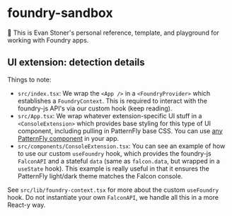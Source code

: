 # foundry-sandbox

👋 This is Evan Stoner's personal reference, template, and playground for working with Foundry apps.

## UI extension: detection details

Things to note:

- `src/index.tsx`: We wrap the `<App />` in a `<FoundryProvider>` which establishes a `FoundryContext`. This is required to interact with the foundry-js API's via our custom hook (keep reading).
- `src/App.tsx`: We wrap whatever extension-specific UI stuff in a `<ConsoleExtension>` which provides base styling for this type of UI component, including pulling in PatternFly base CSS. You can use [any PatternFly component](https://www.patternfly.org/components/all-components) in your app.
- `src/components/ConsoleExtension.tsx`: You can see an example of how to use our custom `useFoundry` hook, which provides the foundry-js `FalconAPI` and a stateful `data` (same as `falcon.data`, but wrapped in a `useState` hook). This example is really useful in that it ensures the PatternFly light/dark theme matches the Falcon console.

See `src/lib/foundry-context.tsx` for more about the custom `useFoundry` hook. Do not instantiate your own `FalconAPI`, we handle all this in a more React-y way.
